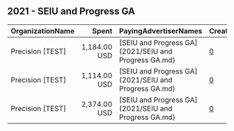 ## 2021 - SEIU and Progress GA 
|OrganizationName|Spent|PayingAdvertiserNames|CreativeUrls|Impressions|Genders|AgeBrackets|CountryCodes|BillingAddresses|CandidateBallotInformation|
|:---|---:|:---|:---|---:|:---|:---|:---|:---|:---|
|Precision [TEST]|1,184.00 USD|[SEIU and Progress GA](2021/SEIU and Progress GA.md)|[0](https://www.snap.com/political-ads/asset/855b8e4aa7cbc1ee77b503397b6cae0d11bee46f6f4205412fa92c12fab6fa6d?mediaType=jpg)|185,867||17+|united states|"1121 14th Street NW Suite 700,Washington,20005,US"||
|Precision [TEST]|1,114.00 USD|[SEIU and Progress GA](2021/SEIU and Progress GA.md)|[0](https://www.snap.com/political-ads/asset/444095979fe18cb4c3a6bf39f8a322d5cb19aa1fd44a6878f8c655fef9a44466?mediaType=jpg)|180,030||17+|united states|"1121 14th Street NW Suite 700,Washington,20005,US"||
|Precision [TEST]|2,374.00 USD|[SEIU and Progress GA](2021/SEIU and Progress GA.md)|[0](https://www.snap.com/political-ads/asset/cad0d01679aa894a87f46277fbba7edeceaf49e82e43f1c3f90777cab22bfa1f?mediaType=jpg)|384,618||17+|united states|"1121 14th Street NW Suite 700,Washington,20005,US"||
